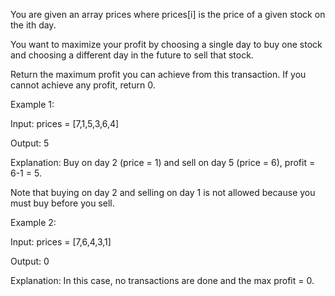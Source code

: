 You are given an array prices where prices[i] is the price of a given stock on the ith day.


You want to maximize your profit by choosing a single day to buy one stock and choosing a different day in the future to sell that stock.


Return the maximum profit you can achieve from this transaction. If you cannot achieve any profit, return 0.

 


Example 1:


Input: prices = [7,1,5,3,6,4]

Output: 5

Explanation: Buy on day 2 (price = 1) and sell on day 5 (price = 6), profit = 6-1 = 5.

Note that buying on day 2 and selling on day 1 is not allowed because you must buy before you sell.

Example 2:


Input: prices = [7,6,4,3,1]

Output: 0

Explanation: In this case, no transactions are done and the max profit = 0.
